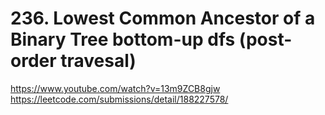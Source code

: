 # 236. Lowest Common Ancestor of a Binary Tree  bottom-up dfs (post-order travesal)
https://www.youtube.com/watch?v=13m9ZCB8gjw
https://leetcode.com/submissions/detail/188227578/   
